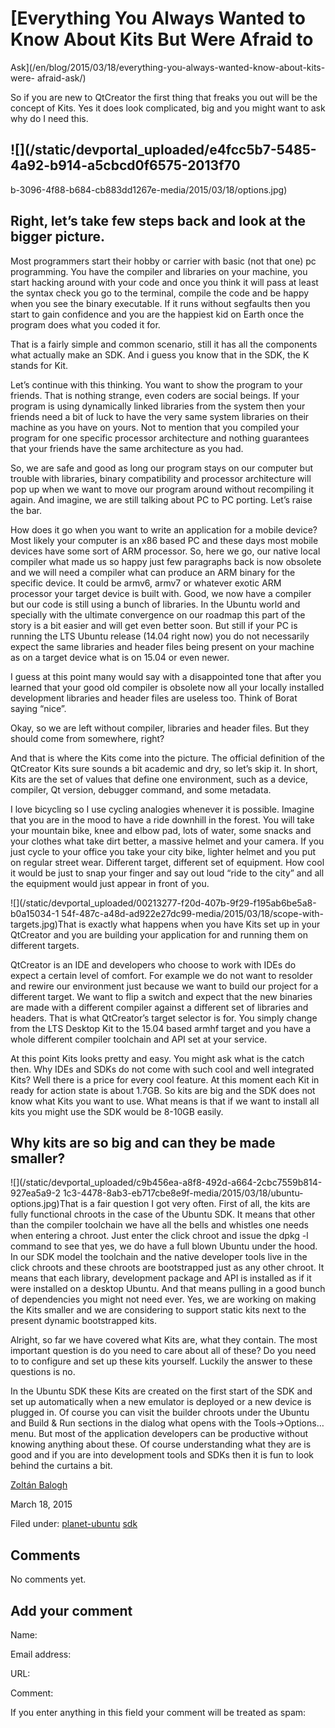 





#  [Everything You Always Wanted to Know About Kits But Were Afraid to
Ask](/en/blog/2015/03/18/everything-you-always-wanted-know-about-kits-were-
afraid-ask/)

So if you are new to QtCreator the first thing that freaks you out will be the
concept of Kits. Yes it does look complicated, big and you might want to ask
why do I need this.

## ![](/static/devportal_uploaded/e4fcc5b7-5485-4a92-b914-a5cbcd0f6575-2013f70
b-3096-4f88-b684-cb883dd1267e-media/2015/03/18/options.jpg)

## Right, let’s take few steps back and look at the bigger picture.

Most programmers start their hobby or carrier with basic (not that one) pc
programming. You have the compiler and libraries on your machine, you start
hacking around with your code and once you think it will pass at least the
syntax check you go to the terminal, compile the code and be happy when you
see the binary executable. If it runs without segfaults then you start to gain
confidence and you are the happiest kid on Earth once the program does what
you coded it for.

That is a fairly simple and common scenario, still it has all the components
what actually make an SDK. And i guess you know that in the SDK, the K stands
for Kit.

Let’s continue with this thinking. You want to show the program to your
friends. That is nothing strange, even coders are social beings. If your
program is using dynamically linked libraries from the system then your
friends need a bit of luck to have the very same system libraries on their
machine as you have on yours. Not to mention that you compiled your program
for one specific processor architecture and nothing guarantees that your
friends have the same architecture as you had.

So, we are safe and good as long our program stays on our computer but trouble
with libraries, binary compatibility and processor architecture will pop up
when we want to move our program around without recompiling it again. And
imagine, we are still talking about PC to PC porting. Let’s raise the bar.

How does it go when you want to write an application for a mobile device? Most
likely your computer is an x86 based PC and these days most mobile devices
have some sort of ARM processor. So, here we go, our native local compiler
what made us so happy just few paragraphs back is now obsolete and we will
need a compiler what can produce an ARM binary for the specific device. It
could be armv6, armv7 or whatever exotic ARM processor your target device is
built with. Good, we now have a compiler but our code is still using a bunch
of libraries. In the Ubuntu world and specially with the ultimate convergence
on our roadmap this part of the story is a bit easier and will get even better
soon. But still if your PC is running the LTS Ubuntu release (14.04 right now)
you do not necessarily expect the same libraries and header files being
present on your machine as on a target device what is on 15.04 or even newer.

I guess at this point many would say with a disappointed tone that after you
learned that your good old compiler is obsolete now all your locally installed
development libraries and header files are useless too. Think of Borat saying
“nice”.

Okay, so we are left without compiler, libraries and header files. But they
should come from somewhere, right?

And that is where the Kits come into the picture. The official definition of
the QtCreator Kits sure sounds a bit academic and dry, so let’s skip it. In
short, Kits are the set of values that define one environment, such as a
device, compiler, Qt version, debugger command, and some metadata.

I love bicycling so I use cycling analogies whenever it is possible. Imagine
that you are in the mood to have a ride downhill in the forest. You will take
your mountain bike, knee and elbow pad, lots of water, some snacks and your
clothes what take dirt better, a massive helmet and your camera. If you just
cycle to your office you take your city bike, lighter helmet and you put on
regular street wear. Different target, different set of equipment. How cool it
would be just to snap your finger and say out loud “ride to the city” and all
the equipment would just appear in front of you.

![](/static/devportal_uploaded/00213277-f20d-407b-9f29-f195ab6be5a8-b0a15034-1
54f-487c-a48d-ad922e27dc99-media/2015/03/18/scope-with-targets.jpg)That is
exactly what happens when you have Kits set up in your QtCreator and you are
building your application for and running them on different targets.

QtCreator is an IDE and developers who choose to work with IDEs do expect a
certain level of comfort. For example we do not want to resolder and rewire
our environment just because we want to build our project for a different
target. We want to flip a switch and expect that the new binaries are made
with a different compiler against a different set of libraries and headers.
That is what QtCreator’s target selector is for. You simply change from the
LTS Desktop Kit to the 15.04 based armhf target and you have a whole different
compiler toolchain and API set at your service.

At this point Kits looks pretty and easy. You might ask what is the catch
then. Why IDEs and SDKs do not come with such cool and well integrated Kits?
Well there is a price for every cool feature. At this moment each Kit in ready
for action state is about 1.7GB. So kits are big and the SDK does not know
what Kits you want to use. What means is that if we want to install all kits
you might use the SDK would be 8-10GB easily.

## Why kits are so big and can they be made smaller?

![](/static/devportal_uploaded/c9b456ea-a8f8-492d-a664-2cbc7559b814-927ea5a9-2
1c3-4478-8ab3-eb717cbe8e9f-media/2015/03/18/ubuntu-options.jpg)That is a fair
question I got very often. First of all, the kits are fully functional chroots
in the case of the Ubuntu SDK. It means that other than the compiler toolchain
we have all the bells and whistles one needs when entering a chroot. Just
enter the click chroot and issue the dpkg -l command to see that yes, we do
have a full blown Ubuntu under the hood. In our SDK model the toolchain and
the native developer tools live in the click chroots and these chroots are
bootstrapped just as any other chroot. It means that each library, development
package and API is installed as if it were installed on a desktop Ubuntu. And
that means pulling in a good bunch of dependencies you might not need ever.
Yes, we are working on making the Kits smaller and we are considering to
support static kits next to the present dynamic bootstrapped kits.

Alright, so far we have covered what Kits are, what they contain. The most
important question is do you need to care about all of these? Do you need to
to configure and set up these kits yourself. Luckily the answer to these
questions is no.

In the Ubuntu SDK these Kits are created on the first start of the SDK and set
up automatically when a new emulator is deployed or a new device is plugged
in. Of course you can visit the builder chroots under the Ubuntu and Build &
Run sections in the dialog what opens with the Tools->Options… menu. But most
of the application developers can be productive without knowing anything about
these. Of course understanding what they are is good and if you are into
development tools and SDKs then it is fun to look behind the curtains a bit.

[Zoltán Balogh](/en/blog/authors/bzoltan/)

March 18, 2015

Filed under: [planet-ubuntu](/en/blog/tags/planet-ubuntu/)
[sdk](/en/blog/tags/sdk/)





## Comments

No comments yet.

## Add your comment

Name:

Email address:

URL:

Comment:

If you enter anything in this field your comment will be treated as spam:





